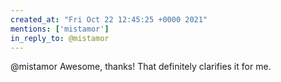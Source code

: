 ```yaml
---
created_at: "Fri Oct 22 12:45:25 +0000 2021"
mentions: ['mistamor']
in_reply_to: @mistamor
---
```


@mistamor Awesome, thanks! That definitely clarifies it for me.